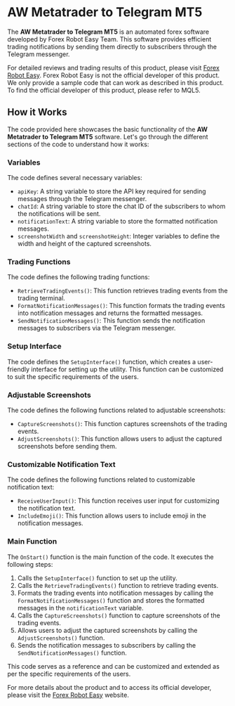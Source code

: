 # AW Metatrader to Telegram MT5

The **AW Metatrader to Telegram MT5** is an automated forex software developed by Forex Robot Easy Team. This software provides efficient trading notifications by sending them directly to subscribers through the Telegram messenger.

For detailed reviews and trading results of this product, please visit [Forex Robot Easy](https://forexroboteasy.com/forex-robot-review/aw-metatrader-to-telegram-mt5-review-and-download-the-automated-forex-software-for-efficient-trading-notifications/). Forex Robot Easy is not the official developer of this product. We only provide a sample code that can work as described in this product. To find the official developer of this product, please refer to MQL5.

## How it Works

The code provided here showcases the basic functionality of the **AW Metatrader to Telegram MT5** software. Let's go through the different sections of the code to understand how it works:

### Variables

The code defines several necessary variables:

- `apiKey`: A string variable to store the API key required for sending messages through the Telegram messenger.
- `chatId`: A string variable to store the chat ID of the subscribers to whom the notifications will be sent.
- `notificationText`: A string variable to store the formatted notification messages.
- `screenshotWidth` and `screenshotHeight`: Integer variables to define the width and height of the captured screenshots.

### Trading Functions

The code defines the following trading functions:

- `RetrieveTradingEvents()`: This function retrieves trading events from the trading terminal.
- `FormatNotificationMessages()`: This function formats the trading events into notification messages and returns the formatted messages.
- `SendNotificationMessages()`: This function sends the notification messages to subscribers via the Telegram messenger.

### Setup Interface

The code defines the `SetupInterface()` function, which creates a user-friendly interface for setting up the utility. This function can be customized to suit the specific requirements of the users.

### Adjustable Screenshots

The code defines the following functions related to adjustable screenshots:

- `CaptureScreenshots()`: This function captures screenshots of the trading events.
- `AdjustScreenshots()`: This function allows users to adjust the captured screenshots before sending them.

### Customizable Notification Text

The code defines the following functions related to customizable notification text:

- `ReceiveUserInput()`: This function receives user input for customizing the notification text.
- `IncludeEmoji()`: This function allows users to include emoji in the notification messages.

### Main Function

The `OnStart()` function is the main function of the code. It executes the following steps:

1. Calls the `SetupInterface()` function to set up the utility.
2. Calls the `RetrieveTradingEvents()` function to retrieve trading events.
3. Formats the trading events into notification messages by calling the `FormatNotificationMessages()` function and stores the formatted messages in the `notificationText` variable.
4. Calls the `CaptureScreenshots()` function to capture screenshots of the trading events.
5. Allows users to adjust the captured screenshots by calling the `AdjustScreenshots()` function.
6. Sends the notification messages to subscribers by calling the `SendNotificationMessages()` function.

This code serves as a reference and can be customized and extended as per the specific requirements of the users.

For more details about the product and to access its official developer, please visit the [Forex Robot Easy](https://forexroboteasy.com/forex-robot-review/aw-metatrader-to-telegram-mt5-review-and-download-the-automated-forex-software-for-efficient-trading-notifications/) website.
